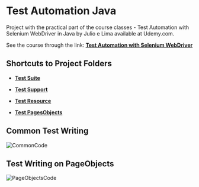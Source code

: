 # Test Automation Java

Project with the practical part of the course classes - Test Automation with Selenium WebDriver in Java by Julio e Lima available at Udemy.com.

See the course through the link: **[Test Automation with Selenium WebDriver](https://www.udemy.com/course/automacao-de-testes-com-selenium-webdriver-em-java/)**

## Shortcuts to Project Folders

- **[Test Suite](https://github.com/vscalado/TestAutomationJava/tree/master/webdriver.java/src/test/java/webdriver/java/tests)**

- **[Test Support](https://github.com/vscalado/TestAutomationJava/tree/master/webdriver.java/src/test/java/webdriver/java/suporte)**

- **[Test Resource](https://github.com/vscalado/TestAutomationJava/tree/master/webdriver.java/src/test/java/webdriver/java/suporte)**

- **[Test PagesObjects](https://github.com/vscalado/TestAutomationJava/tree/master/webdriver.java/src/test/java/webdriver/java/pages)**

## Common Test Writing

![CommonCode](https://user-images.githubusercontent.com/53017019/81024977-89929d80-8e4b-11ea-96fa-c7e9bf7d6d60.png)

## Test Writing on PageObjects

![PageObjectsCode](https://user-images.githubusercontent.com/53017019/81024909-45070200-8e4b-11ea-98f7-65979b09e223.png)

